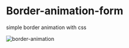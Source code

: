 # Border-animation-form
simple border animation with css

![border-animation](https://github.com/Stephen-Wau/Border-animation-form/assets/85338740/e32a0209-e120-48a8-a05d-18d7a5b84a45)

